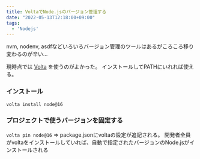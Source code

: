 ```yaml
---
title: VoltaでNode.jsのバージョン管理する
date: "2022-05-13T12:18:00+09:00"
tags:
  - 'Nodejs'
---
```


nvm, nodenv, asdfなどいろいろバージョン管理のツールはあるがころころ移り変わるのが辛い…

現時点では [Volta](https://volta.sh) を使うのがよかった。
インストールしてPATHにいれれば使える。

### インストール

`volta install node@16`

### プロジェクトで使うバージョンを固定する

`volta pin node@16`
=> package.jsonにvoltaの設定が追記される。
開発者全員がvoltaをインストールしていれば、自動で指定されたバージョンのNode.jsがインストールされる
